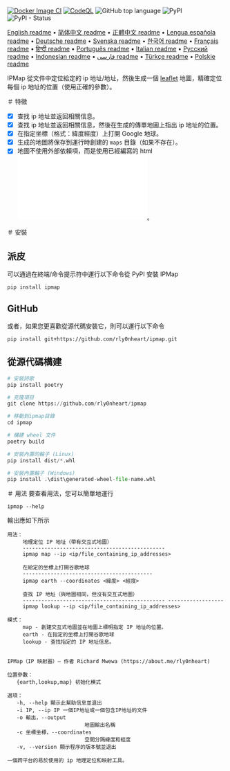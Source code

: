 [![Docker Image CI](https://github.com/rly0nheart/ipmap/actions/workflows/docker-image.yml/badge.svg)](https://github.com/rly0nheart/ipmap/actions/workflows/docker-image.yml)
[![CodeQL](https://github.com/rly0nheart/ipmap/actions/workflows/codeql.yml/badge.svg)](https://github.com/rly0nheart/ipmap/actions/workflows/codeql.yml)
![GitHub top language](https://img.shields.io/github/languages/top/rly0nheart/ipmap?logo=github)
![PyPI](https://img.shields.io/pypi/v/ipmap?label=Latest%20Release&logo=pypi)
![PyPI - Status](https://img.shields.io/pypi/status/ipmap?label=Status&logo=pypi)

[English readme](https://github.com/rly0nheart/ipmap/blob/master/README.md) • 
[简体中文 readme](https://github.com/rly0nheart/ipmap/blob/master/README_zh-CN.md) • 
[正體中文 readme](https://github.com/rly0nheart/ipmap/blob/master/README_zh-TW.md) • 
[Lengua española readme](https://github.com/rly0nheart/ipmap/blob/master/README_es.md) • 
[Deutsche readme](https://github.com/rly0nheart/ipmap/blob/master/README_de.md) • 
[Svenska readme](https://github.com/rly0nheart/ipmap/blob/master/README_sv.md) • 
[한국어 readme](https://github.com/rly0nheart/ipmap/blob/master/README_kr.md) • 
[Français readme](https://github.com/rly0nheart/ipmap/blob/master/README_fr.md) • 
[हिन्दी readme](https://github.com/rly0nheart/ipmap/blob/master/README_hi.md) • 
[Português readme](https://github.com/rly0nheart/ipmap/blob/master/README_pt.md) • 
[Italian readme](https://github.com/rly0nheart/ipmap/blob/master/README_it.md) • 
[Русский readme](https://github.com/rly0nheart/ipmap/blob/master/README_ru.md) • 
[Indonesian readme](https://github.com/rly0nheart/ipmap/blob/master/README_id.md) • 
[فارسی readme](https://github.com/rly0nheart/ipmap/blob/master/README_fa.md) • 
[Türkçe readme](https://github.com/rly0nheart/ipmap/blob/master/README_tr.md) • 
[Polskie readme](https://github.com/rly0nheart/ipmap/blob/master/README_pl.md)

IPMap 從文件中定位給定的 ip 地址/地址，然後生成一個 [leaflet](https://github.com/leaflet/leaflet) 地圖，精確定位每個 ip 地址的位置（使用正確的參數）。

＃ 特徵
- [x] 查找 ip 地址並返回相關信息。
- [x] 查找 ip 地址並返回相關信息，然後在生成的傳單地圖上指出 ip 地址的位置。
- [x] 在指定坐標（格式：緯度經度）上打開 Google 地球。
- [x] 生成的地圖將保存到運行時創建的 `maps` 目錄（如果不存在）。
- [x] 地圖不使用外部依賴項，而是使用已經編寫的 html ![地圖模板](ipmap/data/templates/map.html)。

＃ 安裝
## 派皮
可以通過在終端/命令提示符中運行以下命令從 PyPI 安裝 IPMap
```
pip install ipmap
```
## GitHub
或者，如果您更喜歡從源代碼安裝它，則可以運行以下命令
```
pip install git+https://github.com/rly0nheart/ipmap.git
```
## 從源代碼構建
```Python
# 安裝詩歌
pip install poetry

# 克隆項目
git clone https://github.com/rly0nheart/ipmap

# 移動到ipmap目錄
cd ipmap

# 構建 wheel 文件
poetry build

# 安裝內置的輪子 (Linux)
pip install dist/*.whl

# 安裝內置輪子 (Windows)
pip install .\dist\generated-wheel-file-name.whl
```

＃ 用法
要查看用法，您可以簡單地運行
```
ipmap --help
```
輸出應如下所示
```
用法：
     地理定位 IP 地址（帶有交互式地圖）
     ----------------------------------------------
     ipmap map --ip <ip/file_containing_ip_addresses>

     在給定的坐標上打開谷歌地球
     ------------------------------------------
     ipmap earth --coordinates <緯度> <經度>

     查找 IP 地址（與地圖相同，但沒有交互式地圖）
     ---------------------------------------------- ------------------
     ipmap lookup --ip <ip/file_containing_ip_addresses>

模式：
     map - 創建交互式地圖並在地圖上標明指定 IP 地址的位置。
     earth - 在指定的坐標上打開谷歌地球
     lookup - 查找指定的 IP 地址信息。
    

IPMap（IP 映射器）— 作者 Richard Mwewa (https://about.me/rly0nheart)

位置參數：
   {earth,lookup,map} 初始化模式

選項：
   -h, --help 顯示此幫助信息並退出
   -i IP, --ip IP 一個IP地址或一個包含IP地址的文件
   -o 輸出，--output
                         地圖輸出名稱
   -c 坐標坐標，--coordinates
                         空間分隔緯度和經度
   -v, --version 顯示程序的版本號並退出

一個跨平台的易於使用的 ip 地理定位和映射工具。
```
